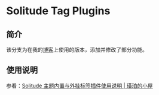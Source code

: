 # Solitude Tag Plugins

## 简介
该分支为在我的[博客](https://hpcesia.github.io/)上使用的版本，添加并修改了部分功能。

## 使用说明
参看：[Solitude 主题内置与外挂标签插件使用说明 | 璜珀的小屋](https://hpcesia.github.io/posts/e5415539/)